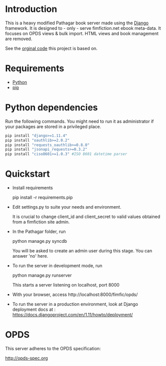 Introduction
============

This is a heavy modified Pathagar book server made using the [Django](https://www.djangoproject.com/) framework. It is designed to - only - serve fimfiction.net ebook meta-data. It focuses on OPDS views & bulk import. HTML views and book management are removed.

See the [orginal code](https://github.com/PathagarBooks/pathagar) this project is based on.

Requirements
============

* [Python](https://www.python.org/)
* [pip](https://pip.pypa.io/en/stable/installing/#installation)

Python dependencies
============

Run the following commands. You might need to run it as administrator if your packages are stored in a privileged place.

```bash
pip install "django>=1.11.4"
pip install "oauthlib>=2.0.2"
pip install "requests_oauthlib>=0.8.0"
pip install "jsonapi_requests>=0.3.2"
pip install "ciso8601>=1.0.3" #ISO 8601 datetime parser
```

Quickstart
==========

* Install requirements

    pip install -r requirements.pip

* Edit settings.py to suite your needs and environment.

    It is crucial to change client_id and client_secret to valid values obtained from a fimfiction site admin.

* In the Pathagar folder, run

    python manage.py syncdb

  You will be asked to create an admin user during this stage. You can answer 'no' here.

* To run the server in development mode, run

    python manage.py runserver

  This starts a server listening on localhost, port 8000

* With your browser, access http://localhost:8000/fimfic/opds/

* To run the server in a production environment, look at Django deployment
  docs at : https://docs.djangoproject.com/en/1.11/howto/deployment/

OPDS
====

This server adheres to the OPDS specification:

http://opds-spec.org

